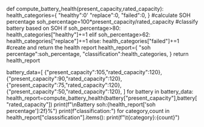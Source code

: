 def compute_battery_health(present_capacity,rated_capacity):
    health_categories={
        "healthy":0'
        "replace":0,
        "failed":0,
    }
#calculate SOH percentage
    soh_percentage=100*present_capacity/rated_capacity
#classify battery based on SOH
    if soh_percentage>80:
       health_categories["healthy"]+=1
    elif soh_percentage>62:
         health_categories["replace"]+=1
    else:
          health_categories["failed"]+=1
  #create and return the health report
    health_report={
           "soh percentage":soh_percentage,
           "classification":health_categories,
    }
    return health_report

battery_data=[
    {"present_capacity":105,"rated_capacity":120},
    {"present_capacity":90,"rated_capacity":120},
    {"present_capacity":75,"rated_capacity":120},
    {"present_capacity":50,"rated_capacity":120},
    ]
for battery in battery_data:
    health_report=compute_battery_health(battery["present_capacity"],battery["rated_capacity"])
    print(f"\nBattery soh:{health_report['soh percentage']:2f}%")
    print(f"classification:")
    for category,count in health_report["classsification"].items():
        print(f"\t{category}:{count}")
    
